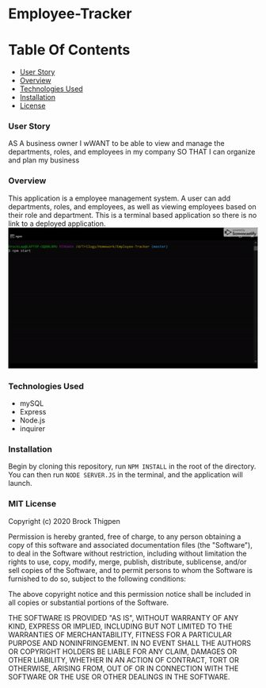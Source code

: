 # Employee-Tracker

# Table Of Contents
- [User Story](#User-Story)
- [Overview](#Use)
- [Technologies Used](#Tech-Used)
- [Installation](#Installation)
- [License](#license)

### <a name="User-Story"></a>User Story
AS A business owner
I wWANT to be able to view and manage the departments, roles, and employees in my company
SO THAT I can organize and plan my business

### <a name="Use"></a>Overview
This application is a employee management system. A user can add departments, roles, and employees, as well as viewing employees based on their role and department. This is a terminal based application so there is no link to a deployed application.
![alt text](assets/images/demo.gif)

### <a name="Tech-Used"></a>Technologies Used
<ul>
  <li>mySQL</li>
  <li>Express</li>
  <li>Node.js</li>
  <li>inquirer</li>
</ul>

### <a name="Installation"></a>Installation
Begin by cloning this repository, run <code>NPM INSTALL</code> in the root of the directory. You can then run <code>NODE SERVER.JS</code> in the terminal, and the application will launch.
  
### <a name="license"></a>MIT License

Copyright (c) 2020 Brock Thigpen

Permission is hereby granted, free of charge, to any person obtaining a copy
of this software and associated documentation files (the "Software"), to deal
in the Software without restriction, including without limitation the rights
to use, copy, modify, merge, publish, distribute, sublicense, and/or sell
copies of the Software, and to permit persons to whom the Software is
furnished to do so, subject to the following conditions:

The above copyright notice and this permission notice shall be included in all
copies or substantial portions of the Software.

THE SOFTWARE IS PROVIDED "AS IS", WITHOUT WARRANTY OF ANY KIND, EXPRESS OR
IMPLIED, INCLUDING BUT NOT LIMITED TO THE WARRANTIES OF MERCHANTABILITY,
FITNESS FOR A PARTICULAR PURPOSE AND NONINFRINGEMENT. IN NO EVENT SHALL THE
AUTHORS OR COPYRIGHT HOLDERS BE LIABLE FOR ANY CLAIM, DAMAGES OR OTHER
LIABILITY, WHETHER IN AN ACTION OF CONTRACT, TORT OR OTHERWISE, ARISING FROM,
OUT OF OR IN CONNECTION WITH THE SOFTWARE OR THE USE OR OTHER DEALINGS IN THE
SOFTWARE.
